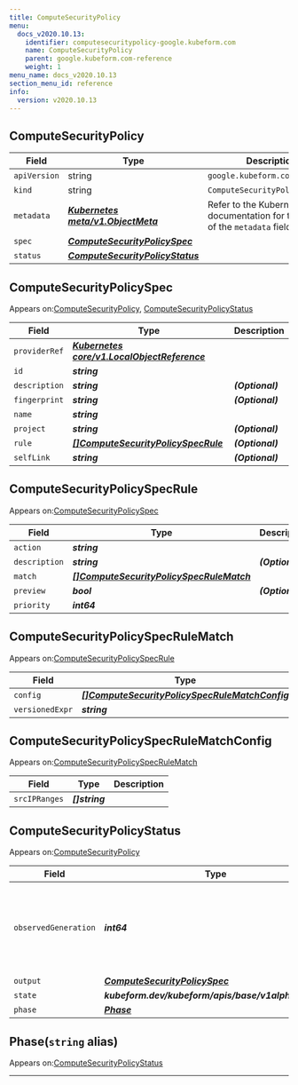 ```yaml
---
title: ComputeSecurityPolicy
menu:
  docs_v2020.10.13:
    identifier: computesecuritypolicy-google.kubeform.com
    name: ComputeSecurityPolicy
    parent: google.kubeform.com-reference
    weight: 1
menu_name: docs_v2020.10.13
section_menu_id: reference
info:
  version: v2020.10.13
---
```


## ComputeSecurityPolicy
| Field | Type | Description |
| ------ | ----- | ----------- |
| `apiVersion` | string | `google.kubeform.com/v1alpha1` |
|    `kind` | string | `ComputeSecurityPolicy` |
| `metadata` | ***[Kubernetes meta/v1.ObjectMeta](https://kubernetes.io/docs/reference/generated/kubernetes-api/v1.13/#objectmeta-v1-meta)***|Refer to the Kubernetes API documentation for the fields of the `metadata` field.|
| `spec` | ***[ComputeSecurityPolicySpec](#computesecuritypolicyspec)***||
| `status` | ***[ComputeSecurityPolicyStatus](#computesecuritypolicystatus)***||
## ComputeSecurityPolicySpec

Appears on:[ComputeSecurityPolicy](#computesecuritypolicy), [ComputeSecurityPolicyStatus](#computesecuritypolicystatus)

| Field | Type | Description |
| ------ | ----- | ----------- |
| `providerRef` | ***[Kubernetes core/v1.LocalObjectReference](https://kubernetes.io/docs/reference/generated/kubernetes-api/v1.13/#localobjectreference-v1-core)***||
| `id` | ***string***||
| `description` | ***string***| ***(Optional)*** |
| `fingerprint` | ***string***| ***(Optional)*** |
| `name` | ***string***||
| `project` | ***string***| ***(Optional)*** |
| `rule` | ***[[]ComputeSecurityPolicySpecRule](#computesecuritypolicyspecrule)***| ***(Optional)*** |
| `selfLink` | ***string***| ***(Optional)*** |
## ComputeSecurityPolicySpecRule

Appears on:[ComputeSecurityPolicySpec](#computesecuritypolicyspec)

| Field | Type | Description |
| ------ | ----- | ----------- |
| `action` | ***string***||
| `description` | ***string***| ***(Optional)*** |
| `match` | ***[[]ComputeSecurityPolicySpecRuleMatch](#computesecuritypolicyspecrulematch)***||
| `preview` | ***bool***| ***(Optional)*** |
| `priority` | ***int64***||
## ComputeSecurityPolicySpecRuleMatch

Appears on:[ComputeSecurityPolicySpecRule](#computesecuritypolicyspecrule)

| Field | Type | Description |
| ------ | ----- | ----------- |
| `config` | ***[[]ComputeSecurityPolicySpecRuleMatchConfig](#computesecuritypolicyspecrulematchconfig)***||
| `versionedExpr` | ***string***||
## ComputeSecurityPolicySpecRuleMatchConfig

Appears on:[ComputeSecurityPolicySpecRuleMatch](#computesecuritypolicyspecrulematch)

| Field | Type | Description |
| ------ | ----- | ----------- |
| `srcIPRanges` | ***[]string***||
## ComputeSecurityPolicyStatus

Appears on:[ComputeSecurityPolicy](#computesecuritypolicy)

| Field | Type | Description |
| ------ | ----- | ----------- |
| `observedGeneration` | ***int64***| ***(Optional)*** Resource generation, which is updated on mutation by the API Server.|
| `output` | ***[ComputeSecurityPolicySpec](#computesecuritypolicyspec)***| ***(Optional)*** |
| `state` | ***kubeform.dev/kubeform/apis/base/v1alpha1.State***| ***(Optional)*** |
| `phase` | ***[Phase](#phase)***| ***(Optional)*** |
## Phase(`string` alias)

Appears on:[ComputeSecurityPolicyStatus](#computesecuritypolicystatus)

---
